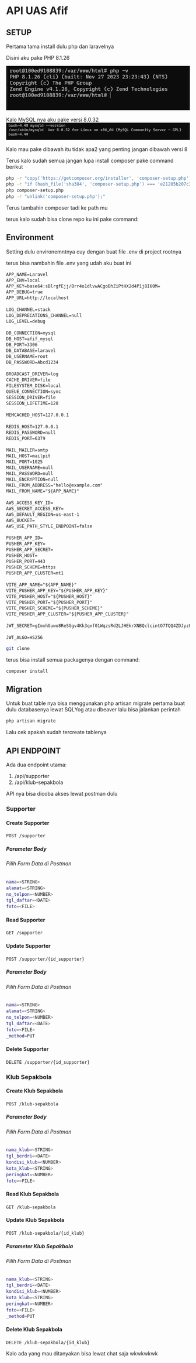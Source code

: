 # API UAS Afif

## SETUP

Pertama tama install dulu php dan laravelnya

Disini aku pake PHP 8.1.26

![Alt text](screenshot/image1.png)


Kalo MySQL nya aku pake versi 8.0.32
![Alt text](screenshot/image2.png)

Kalo mau pake dibawah itu tidak apa2 yang penting jangan dibawah versi 8

Terus kalo sudah semua jangan lupa install composer 
pake command berikut

```bash
php -r "copy('https://getcomposer.org/installer', 'composer-setup.php');"
php -r "if (hash_file('sha384', 'composer-setup.php') === 'e21205b207c3ff031906575712edab6f13eb0b361f2085f1f1237b7126d785e826a450292b6cfd1d64d92e6563bbde02') { echo 'Installer verified'; } else { echo 'Installer corrupt'; unlink('composer-setup.php'); } echo PHP_EOL;"
php composer-setup.php
php -r "unlink('composer-setup.php');"
```

Terus tambahin composer tadi ke path mu

terus kalo sudah bisa clone repo ku ini pake command:

## Environment

Setting dulu environemntnya cuy dengan buat file .env di project rootnya

terus bisa nambahin file .env yang udah aku buat ini
```env
APP_NAME=Laravel
APP_ENV=local
APP_KEY=base64:sBlrgfEjj/Brr4o1dlvwACgoBhZiPtHX2d4P1j8I60M=
APP_DEBUG=true
APP_URL=http://localhost

LOG_CHANNEL=stack
LOG_DEPRECATIONS_CHANNEL=null
LOG_LEVEL=debug

DB_CONNECTION=mysql
DB_HOST=afif_mysql
DB_PORT=3306
DB_DATABASE=laravel
DB_USERNAME=root
DB_PASSWORD=Abcd1234

BROADCAST_DRIVER=log
CACHE_DRIVER=file
FILESYSTEM_DISK=local
QUEUE_CONNECTION=sync
SESSION_DRIVER=file
SESSION_LIFETIME=120

MEMCACHED_HOST=127.0.0.1

REDIS_HOST=127.0.0.1
REDIS_PASSWORD=null
REDIS_PORT=6379

MAIL_MAILER=smtp
MAIL_HOST=mailpit
MAIL_PORT=1025
MAIL_USERNAME=null
MAIL_PASSWORD=null
MAIL_ENCRYPTION=null
MAIL_FROM_ADDRESS="hello@example.com"
MAIL_FROM_NAME="${APP_NAME}"

AWS_ACCESS_KEY_ID=
AWS_SECRET_ACCESS_KEY=
AWS_DEFAULT_REGION=us-east-1
AWS_BUCKET=
AWS_USE_PATH_STYLE_ENDPOINT=false

PUSHER_APP_ID=
PUSHER_APP_KEY=
PUSHER_APP_SECRET=
PUSHER_HOST=
PUSHER_PORT=443
PUSHER_SCHEME=https
PUSHER_APP_CLUSTER=mt1

VITE_APP_NAME="${APP_NAME}"
VITE_PUSHER_APP_KEY="${PUSHER_APP_KEY}"
VITE_PUSHER_HOST="${PUSHER_HOST}"
VITE_PUSHER_PORT="${PUSHER_PORT}"
VITE_PUSHER_SCHEME="${PUSHER_SCHEME}"
VITE_PUSHER_APP_CLUSTER="${PUSHER_APP_CLUSTER}"

JWT_SECRET=gImxhGuwo8ReSGgv4Kk3qxf01WqzsRd2LJHEkrXNBQclcintO7TQQ4ZDJyzUREmz

JWT_ALGO=HS256
```

```bash
git clone 
```

terus bisa install semua packagenya dengan command:
```bash
composer install
```

## Migration
Untuk buat table nya bisa menggunakan php artisan migrate
pertama buat dulu databasenya lewat SQLYog atau dbeaver
lalu bisa jalankan perintah
```bash
php artisan migrate
```

Lalu cek apakah sudah tercreate tablenya

## API ENDPOINT

Ada dua endpoint utama:
1. /api/supporter
2. /api/klub-sepakbola


API nya bisa dicoba akses lewat postman dulu

### Supporter
#### Create Supporter
```API
POST /supporter
```

##### Parameter Body
###### Pilih Form Data di Postman
```bash
nama=<STRING>
alamat=<STRING>
no_telpon=<NUMBER>
tgl_daftar=<DATE>
foto=<FILE>
```

#### Read Supporter
```API
GET /supporter
```

#### Update Supporter
```API
POST /supporter/{id_supporter}
```

##### Parameter Body
###### Pilih Form Data di Postman
```bash
nama=<STRING>
alamat=<STRING>
no_telpon=<NUMBER>
tgl_daftar=<DATE>
foto=<FILE>
_method=PUT
```

#### Delete Supporter
```API
DELETE /supporter/{id_supporter}
```


### Klub Sepakbola
#### Create Klub Sepakbola
```API
POST /klub-sepakbola
```

##### Parameter Body
###### Pilih Form Data di Postman
```bash
nama_klub=<STRING>
tgl_berdri=<DATE>
kondisi_klub=<NUMBER>
kota_klub=<STRING>
peringkat=<NUMBER>
foto=<FILE>
```

#### Read Klub Sepakbola
```API
GET /klub-sepakbola
```

#### Update Klub Sepakbola
```API
POST /klub-sepakbola/{id_klub}
```

##### Parameter Klub Sepakbola
###### Pilih Form Data di Postman
```bash
nama_klub=<STRING>
tgl_berdri=<DATE>
kondisi_klub=<NUMBER>
kota_klub=<STRING>
peringkat=<NUMBER>
foto=<FILE>
_method=PUT
```

#### Delete Klub Sepakbola
```API
DELETE /klub-sepakbola/{id_klub}
```

Kalo ada yang mau ditanyakan bisa lewat chat saja wkwkwkwk
